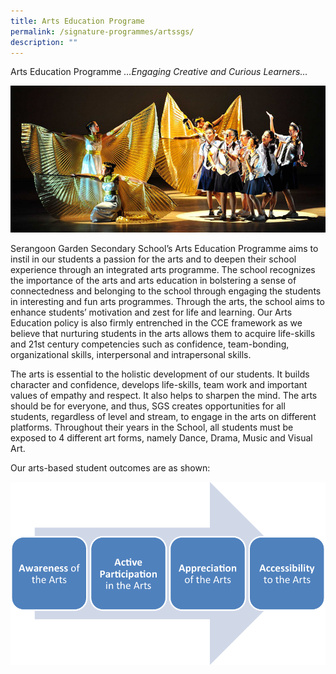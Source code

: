```yaml
---
title: Arts Education Programe
permalink: /signature-programmes/artssgs/
description: ""
---
```



Arts Education Programme
_…Engaging Creative and Curious Learners…_

![](/images/Art%20Education%20Programme/webslide3.jpg)

Serangoon Garden Secondary School’s Arts Education Programme aims to instil in our students a passion for the arts and to deepen their school experience through an integrated arts programme. The school recognizes the importance of the arts and arts education in bolstering a sense of connectedness and belonging to the school through engaging the students in interesting and fun arts programmes. Through the arts, the school aims to enhance students’ motivation and zest for life and learning. Our Arts Education policy is also firmly entrenched in the CCE framework as we believe that nurturing students in the arts allows them to acquire life-skills and 21st century competencies such as confidence, team-bonding, organizational skills, interpersonal and intrapersonal skills.

The arts is essential to the holistic development of our students. It builds character and confidence, develops life-skills, team work and important values of empathy and respect. It also helps to sharpen the mind. The arts should be for everyone, and thus, SGS creates opportunities for all students, regardless of level and stream, to engage in the arts on different platforms. Throughout their years in the School, all students must be exposed to 4 different art forms, namely Dance, Drama, Music and Visual Art.

Our arts-based student outcomes are as shown:

![](/images/Art%20Education%20Programme/artsOutcome.png)